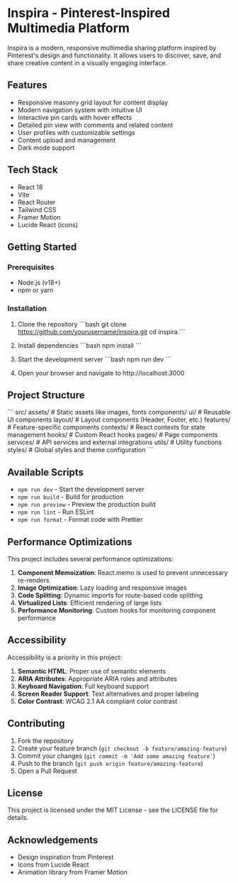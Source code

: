 # Inspira - Pinterest-Inspired Multimedia Platform

Inspira is a modern, responsive multimedia sharing platform inspired by Pinterest's design and functionality. It allows users to discover, save, and share creative content in a visually engaging interface.

## Features

- Responsive masonry grid layout for content display
- Modern navigation system with intuitive UI
- Interactive pin cards with hover effects
- Detailed pin view with comments and related content
- User profiles with customizable settings
- Content upload and management
- Dark mode support

## Tech Stack

- React 18
- Vite
- React Router
- Tailwind CSS
- Framer Motion
- Lucide React (icons)

## Getting Started

### Prerequisites

- Node.js (v18+)
- npm or yarn

### Installation

1. Clone the repository
   \`\`\`bash
   git clone https://github.com/yourusername/inspira.git
   cd inspira
   \`\`\`

2. Install dependencies
   \`\`\`bash
   npm install
   \`\`\`

3. Start the development server
   \`\`\`bash
   npm run dev
   \`\`\`

4. Open your browser and navigate to http://localhost:3000

## Project Structure

\`\`\`
src/
  assets/           # Static assets like images, fonts
  components/
    ui/             # Reusable UI components
    layout/         # Layout components (Header, Footer, etc.)
    features/       # Feature-specific components
  contexts/         # React contexts for state management
  hooks/            # Custom React hooks
  pages/            # Page components
  services/         # API services and external integrations
  utils/            # Utility functions
  styles/           # Global styles and theme configuration
\`\`\`

## Available Scripts

- `npm run dev` - Start the development server
- `npm run build` - Build for production
- `npm run preview` - Preview the production build
- `npm run lint` - Run ESLint
- `npm run format` - Format code with Prettier

## Performance Optimizations

This project includes several performance optimizations:

1. **Component Memoization**: React.memo is used to prevent unnecessary re-renders
2. **Image Optimization**: Lazy loading and responsive images
3. **Code Splitting**: Dynamic imports for route-based code splitting
4. **Virtualized Lists**: Efficient rendering of large lists
5. **Performance Monitoring**: Custom hooks for monitoring component performance

## Accessibility

Accessibility is a priority in this project:

1. **Semantic HTML**: Proper use of semantic elements
2. **ARIA Attributes**: Appropriate ARIA roles and attributes
3. **Keyboard Navigation**: Full keyboard support
4. **Screen Reader Support**: Text alternatives and proper labeling
5. **Color Contrast**: WCAG 2.1 AA compliant color contrast

## Contributing

1. Fork the repository
2. Create your feature branch (`git checkout -b feature/amazing-feature`)
3. Commit your changes (`git commit -m 'Add some amazing feature'`)
4. Push to the branch (`git push origin feature/amazing-feature`)
5. Open a Pull Request

## License

This project is licensed under the MIT License - see the LICENSE file for details.

## Acknowledgements

- Design inspiration from Pinterest
- Icons from Lucide React
- Animation library from Framer Motion
